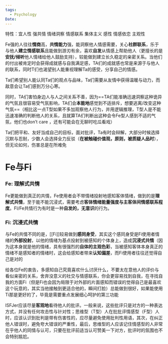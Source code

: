 ```yaml
---
tags:
  - Psychology
Date:
---
```

特性：宜人性 强共情 情绪洞察 情感联系 集体主义 感性 情感依恋 主观性

Fe强的人往往**情商**高，**共情能力**强，能洞察他人情感需要，关心**社群联系**，乐于与他人**建立情感联系**且能做到游刃有余，喜欢**自发**从情感上帮助他人（更擅长的是**安抚/倾听**他人情绪给他人鼓励支持），较能做到建立长久稳定的亲密关系。当他们的付出被肯定时会获得成就感与自我满足感，TA们的成就感也常是来源于与他人的联系，同时T们也渴望别人能重视理解Ta的感受，分享自己的情感。

Ta们希望别人能认同Ta们的观点与品味，Ta们需要从友情中获得温暖与动力，而敌意会让Ta们感到万分心寒。

同时，TA们害怕身边人与人之间关系不善，因为==TA们能准确迅速洞察这种诡异的气氛且很容易受气氛影响，TA们会**本能地**感觉到不适排斥，想要逃离/改变这种气氛==（相比这一点T型如果不多加观察他人行为，并用逻辑推理，T型人是不能迅速准确的判断他人的关系，且就算TA们判断出这种会令Fe型人感到不适的气氛，他们也don’t care ，还有可能会在无聊时吃瓜看戏）

Ta们把平和、友好当成自己的目标，面对批评，Ta有时会辩解，大部分时候选择沉默与忍耐，少数人会选择全力反驳（**在被触碰价值观，原则，被质疑人品时**），但无论如何，伤害总是在所难免

# Fe与Fi
### Fe: 理解式共情
Fe更能做到真正的共情，Fe使用者会不带情绪投射地感知客体情绪，做到的是**理解式共情**，至于能不能沉浸式，需要考虑**客体情绪能量强度与主客体间情感联系程度**。FI/Fe共情行为有时是一种**自发的，无意识**的行为。

### Fi: 沉浸式共情
与Fe的共情不同的是，[[Fi]]较易做到**感同身受**，其实这个感同身受是Fi使用者情绪的**外部投射**，以他的情绪为基点投射到被感知的个体身上，造成**沉浸式共情**（因为这本身就是他的情绪，具有很强烈的**自体的主观色彩**，当被感知客体本身真正的情绪不是感知者的情绪时，这会给感知者带来**认知偏差**，而Fi使用者往往还觉得自己是对的



给各位Fe的衷告，多感知自己究竟喜欢什么讨厌什么，不要太在意他人的评价与看似亲密的关系，舍弃没意义的社交与情感联系，你会更容易找到自我，在寻找自我的方面Fi（但是Fi也会因为局限于对外部的片面感知而错误的觉得自己是最喜欢这个玩意的，其实当他接触到更适合他的，瞬间打脸）总能做到很好，如果能使用Ti那是更好的了，毕竟是需要重点发展细心呵护的第三功能

ISFJer应该尽量**客观地**看待他人的批评。一般来说，这些批评只是对方的一种表达方式，并没有任何攻击性与针对性；思维型（T型）人在批批评情感型（F型）人时，应该认识到批判是带有伤害性的，应尽量避免使用批判性用语，其次，在纠正他人错误时，避免夸大错误的严重性，最后，思维型的人应该记住情感型的人非常在乎他人的同情与认可，只要在批评前适当认可赞美一下对方，批评时的氛围也不会特别尴尬。